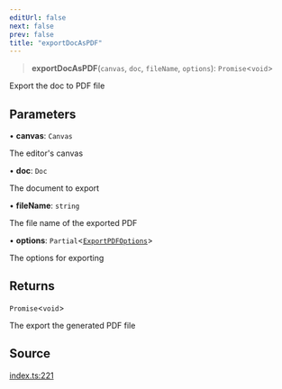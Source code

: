 ```yaml
---
editUrl: false
next: false
prev: false
title: "exportDocAsPDF"
---
```


> **exportDocAsPDF**(`canvas`, `doc`, `fileName`, `options`): `Promise`\<`void`\>

Export the doc to PDF file

## Parameters

• **canvas**: `Canvas`

The editor's canvas

• **doc**: `Doc`

The document to export

• **fileName**: `string`

The file name of the exported PDF

• **options**: `Partial`\<[`ExportPDFOptions`](/api-pdf/type-aliases/exportpdfoptions/)\>

The options for exporting

## Returns

`Promise`\<`void`\>

The export the generated PDF file

## Source

[index.ts:221](https://github.com/dgmjs/dgmjs/blob/main/packages/pdf/src/index.ts#L221)
